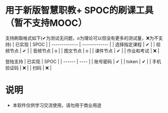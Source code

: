 # 用于新版智慧职教+ SPOC的刷课工具（暂不支持MOOC）
支持刷取格式如下(✔为测试无问题，o为理论可以但没有更多的测试量，❌为不支持)
| 已实现  | SPOC |
| ------------- | ------------- |
| 选择指定课程  | ✔  |
| 视频节点  | ✔  |
| 音频节点 | o |
| 图文节点 | o |
| 课件节点 | ✔ |
| 作业和考试 | ❌ |

登陆支持
| 已实现 | SPOC |
| ------ | ---- |
| 账号密码 | ✔ |
| token | ✔ |
| 手机验证码 | ❌ |
| 扫码 | ❌ |

# 说明
- 本软件仅供学习交流使用，请勿用于商业用途
